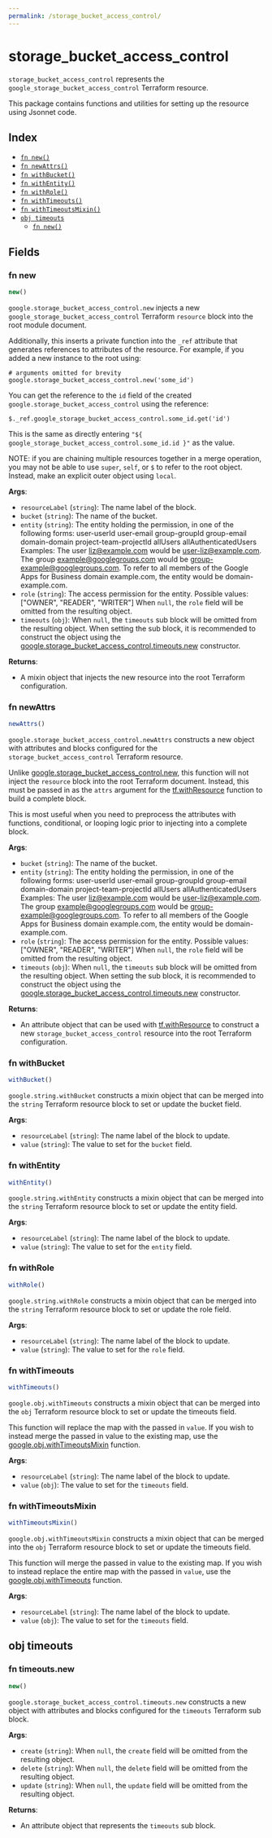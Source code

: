 ```yaml
---
permalink: /storage_bucket_access_control/
---
```


# storage_bucket_access_control

`storage_bucket_access_control` represents the `google_storage_bucket_access_control` Terraform resource.



This package contains functions and utilities for setting up the resource using Jsonnet code.


## Index

* [`fn new()`](#fn-new)
* [`fn newAttrs()`](#fn-newattrs)
* [`fn withBucket()`](#fn-withbucket)
* [`fn withEntity()`](#fn-withentity)
* [`fn withRole()`](#fn-withrole)
* [`fn withTimeouts()`](#fn-withtimeouts)
* [`fn withTimeoutsMixin()`](#fn-withtimeoutsmixin)
* [`obj timeouts`](#obj-timeouts)
  * [`fn new()`](#fn-timeoutsnew)

## Fields

### fn new

```ts
new()
```


`google.storage_bucket_access_control.new` injects a new `google_storage_bucket_access_control` Terraform `resource`
block into the root module document.

Additionally, this inserts a private function into the `_ref` attribute that generates references to attributes of the
resource. For example, if you added a new instance to the root using:

    # arguments omitted for brevity
    google.storage_bucket_access_control.new('some_id')

You can get the reference to the `id` field of the created `google.storage_bucket_access_control` using the reference:

    $._ref.google_storage_bucket_access_control.some_id.get('id')

This is the same as directly entering `"${ google_storage_bucket_access_control.some_id.id }"` as the value.

NOTE: if you are chaining multiple resources together in a merge operation, you may not be able to use `super`, `self`,
or `$` to refer to the root object. Instead, make an explicit outer object using `local`.

**Args**:
  - `resourceLabel` (`string`): The name label of the block.
  - `bucket` (`string`): The name of the bucket.
  - `entity` (`string`): The entity holding the permission, in one of the following forms:
  user-userId
  user-email
  group-groupId
  group-email
  domain-domain
  project-team-projectId
  allUsers
  allAuthenticatedUsers
Examples:
  The user liz@example.com would be user-liz@example.com.
  The group example@googlegroups.com would be
  group-example@googlegroups.com.
  To refer to all members of the Google Apps for Business domain
  example.com, the entity would be domain-example.com.
  - `role` (`string`): The access permission for the entity. Possible values: [&#34;OWNER&#34;, &#34;READER&#34;, &#34;WRITER&#34;] When `null`, the `role` field will be omitted from the resulting object.
  - `timeouts` (`obj`):  When `null`, the `timeouts` sub block will be omitted from the resulting object. When setting the sub block, it is recommended to construct the object using the [google.storage_bucket_access_control.timeouts.new](#fn-timeoutsnew) constructor.

**Returns**:
- A mixin object that injects the new resource into the root Terraform configuration.


### fn newAttrs

```ts
newAttrs()
```


`google.storage_bucket_access_control.newAttrs` constructs a new object with attributes and blocks configured for the `storage_bucket_access_control`
Terraform resource.

Unlike [google.storage_bucket_access_control.new](#fn-new), this function will not inject the `resource`
block into the root Terraform document. Instead, this must be passed in as the `attrs` argument for the
[tf.withResource](https://github.com/tf-libsonnet/core/tree/main/docs#fn-withresource) function to build a complete block.

This is most useful when you need to preprocess the attributes with functions, conditional, or looping logic prior to
injecting into a complete block.

**Args**:
  - `bucket` (`string`): The name of the bucket.
  - `entity` (`string`): The entity holding the permission, in one of the following forms:
  user-userId
  user-email
  group-groupId
  group-email
  domain-domain
  project-team-projectId
  allUsers
  allAuthenticatedUsers
Examples:
  The user liz@example.com would be user-liz@example.com.
  The group example@googlegroups.com would be
  group-example@googlegroups.com.
  To refer to all members of the Google Apps for Business domain
  example.com, the entity would be domain-example.com.
  - `role` (`string`): The access permission for the entity. Possible values: [&#34;OWNER&#34;, &#34;READER&#34;, &#34;WRITER&#34;] When `null`, the `role` field will be omitted from the resulting object.
  - `timeouts` (`obj`):  When `null`, the `timeouts` sub block will be omitted from the resulting object. When setting the sub block, it is recommended to construct the object using the [google.storage_bucket_access_control.timeouts.new](#fn-timeoutsnew) constructor.

**Returns**:
  - An attribute object that can be used with [tf.withResource](https://github.com/tf-libsonnet/core/tree/main/docs#fn-withresource) to construct a new `storage_bucket_access_control` resource into the root Terraform configuration.


### fn withBucket

```ts
withBucket()
```

`google.string.withBucket` constructs a mixin object that can be merged into the `string`
Terraform resource block to set or update the bucket field.



**Args**:
  - `resourceLabel` (`string`): The name label of the block to update.
  - `value` (`string`): The value to set for the `bucket` field.


### fn withEntity

```ts
withEntity()
```

`google.string.withEntity` constructs a mixin object that can be merged into the `string`
Terraform resource block to set or update the entity field.



**Args**:
  - `resourceLabel` (`string`): The name label of the block to update.
  - `value` (`string`): The value to set for the `entity` field.


### fn withRole

```ts
withRole()
```

`google.string.withRole` constructs a mixin object that can be merged into the `string`
Terraform resource block to set or update the role field.



**Args**:
  - `resourceLabel` (`string`): The name label of the block to update.
  - `value` (`string`): The value to set for the `role` field.


### fn withTimeouts

```ts
withTimeouts()
```

`google.obj.withTimeouts` constructs a mixin object that can be merged into the `obj`
Terraform resource block to set or update the timeouts field.

This function will replace the map with the passed in `value`. If you wish to instead merge the
passed in value to the existing map, use the [google.obj.withTimeoutsMixin](TODO) function.

**Args**:
  - `resourceLabel` (`string`): The name label of the block to update.
  - `value` (`obj`): The value to set for the `timeouts` field.


### fn withTimeoutsMixin

```ts
withTimeoutsMixin()
```

`google.obj.withTimeoutsMixin` constructs a mixin object that can be merged into the `obj`
Terraform resource block to set or update the timeouts field.

This function will merge the passed in value to the existing map. If you wish
to instead replace the entire map with the passed in `value`, use the [google.obj.withTimeouts](TODO)
function.


**Args**:
  - `resourceLabel` (`string`): The name label of the block to update.
  - `value` (`obj`): The value to set for the `timeouts` field.


## obj timeouts



### fn timeouts.new

```ts
new()
```


`google.storage_bucket_access_control.timeouts.new` constructs a new object with attributes and blocks configured for the `timeouts`
Terraform sub block.



**Args**:
  - `create` (`string`):  When `null`, the `create` field will be omitted from the resulting object.
  - `delete` (`string`):  When `null`, the `delete` field will be omitted from the resulting object.
  - `update` (`string`):  When `null`, the `update` field will be omitted from the resulting object.

**Returns**:
  - An attribute object that represents the `timeouts` sub block.
